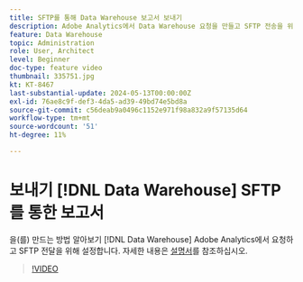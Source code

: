 ```yaml
---
title: SFTP를 통해 Data Warehouse 보고서 보내기
description: Adobe Analytics에서 Data Warehouse 요청을 만들고 SFTP 전송을 위해 설정하는 방법을 알아봅니다.
feature: Data Warehouse
topic: Administration
role: User, Architect
level: Beginner
doc-type: feature video
thumbnail: 335751.jpg
kt: KT-8467
last-substantial-update: 2024-05-13T00:00:00Z
exl-id: 76ae8c9f-def3-4da5-ad39-49bd74e5bd8a
source-git-commit: c56deab9a0496c1152e971f98a832a9f57135d64
workflow-type: tm+mt
source-wordcount: '51'
ht-degree: 11%

---
```


# 보내기 [!DNL Data Warehouse] SFTP를 통한 보고서

을(를) 만드는 방법 알아보기 [!DNL Data Warehouse] Adobe Analytics에서 요청하고 SFTP 전달을 위해 설정합니다. 자세한 내용은 [설명서](https://experienceleague.adobe.com/en/docs/analytics/export/ftp-and-sftp/secure-file-transfer-protocol/ftp-sftp-dw)를 참조하십시오.

>[!VIDEO](https://video.tv.adobe.com/v/335751/?quality=12&learn=on)
